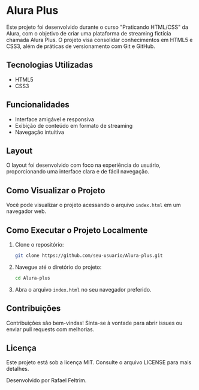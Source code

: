 # Alura Plus

Este projeto foi desenvolvido durante o curso "Praticando HTML/CSS" da Alura, com o objetivo de criar uma plataforma de streaming fictícia chamada Alura Plus. O projeto visa consolidar conhecimentos em HTML5 e CSS3, além de práticas de versionamento com Git e GitHub.

## Tecnologias Utilizadas

- HTML5
- CSS3

## Funcionalidades

- Interface amigável e responsiva
- Exibição de conteúdo em formato de streaming
- Navegação intuitiva

## Layout

O layout foi desenvolvido com foco na experiência do usuário, proporcionando uma interface clara e de fácil navegação.

## Como Visualizar o Projeto

Você pode visualizar o projeto acessando o arquivo `index.html` em um navegador web.

## Como Executar o Projeto Localmente

1. Clone o repositório:

   ```bash
   git clone https://github.com/seu-usuario/Alura-plus.git
   ```

2. Navegue até o diretório do projeto:

   ```bash
   cd Alura-plus
   ```

3. Abra o arquivo `index.html` no seu navegador preferido.

## Contribuições

Contribuições são bem-vindas! Sinta-se à vontade para abrir issues ou enviar pull requests com melhorias.

## Licença

Este projeto está sob a licença MIT. Consulte o arquivo LICENSE para mais detalhes.

Desenvolvido por Rafael Feltrim.
